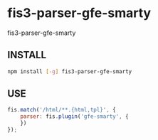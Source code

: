 # fis3-parser-gfe-smarty
fis3-parser-gfe-smarty


## INSTALL

```bash
npm install [-g] fis3-parser-gfe-smarty
```

## USE

```js
fis.match('/html/**.{html,tpl}', {
    parser: fis.plugin('gfe-smarty', {
    })
});
```